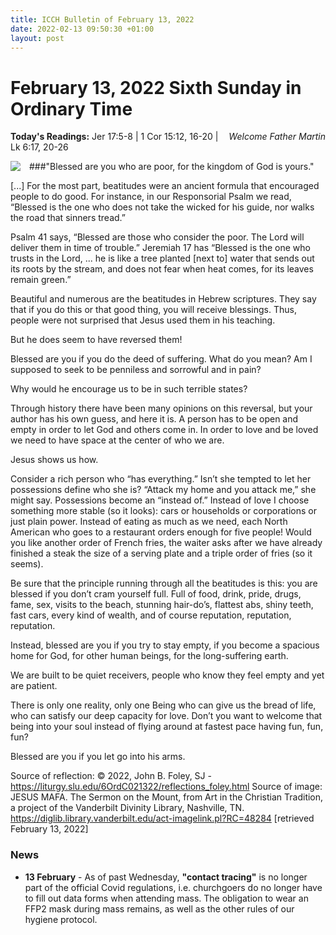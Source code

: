 ```yaml
---
title: ICCH Bulletin of February 13, 2022
date: 2022-02-13 09:50:30 +01:00
layout: post
---
```


# February 13, 2022 Sixth Sunday in Ordinary Time
<span style="float: right"><em>Welcome Father Martin</em></span>
**Today's Readings:** Jer 17:5-8 | 1 Cor 15:12, 16-20 | Lk 6:17, 20-26


<img style="float: left; margin-right: 1em;" src="https://3.bp.blogspot.com/-wKt2vvoQWBg/XFYIowGPLnI/AAAAAAAAI64/8q5TOAM8piQ5vkqUls1jd4UoOHSrjNLpwCKgBGAs/s640/Mafa01-sermon-on-the-mount.jpg">

###"Blessed are you who are poor, for the kingdom of God is yours."

[...] For the most part, beatitudes were an ancient formula that encouraged people to do good. For instance, in our Responsorial Psalm we read, “Blessed is the one who does not take the wicked for his guide, nor walks the road that sinners tread.”

Psalm 41 says, “Blessed are those who consider the poor. The Lord will deliver them in time of trouble.” Jeremiah 17 has “Blessed is the one who trusts in the Lord, ... he is like a tree planted [next to] water that sends out its roots by the stream, and does not fear when heat comes, for its leaves remain green.”

Beautiful and numerous are the beatitudes in Hebrew scriptures. They say that if you do this or that good thing, you will receive blessings. Thus, people were not surprised that Jesus used them in his teaching.

But he does seem to have reversed them!

Blessed are you if you do the deed of suffering. What do you mean? Am I supposed to seek to be penniless and sorrowful and in pain?

Why would he encourage us to be in such terrible states?

Through history there have been many opinions on this reversal, but your author has his own guess, and here it is. A person has to be open and empty in order to let God and others come in. In order to love and be loved we need to have space at the center of who we are.

Jesus shows us how.

Consider a rich person who “has everything.” Isn’t she tempted to let her possessions define who she is? “Attack my home and you attack me,” she might say. Possessions become an “instead of.” Instead of love I choose something more stable (so it looks): cars or households or corporations or just plain power. Instead of eating as much as we need, each North American who goes to a restaurant orders enough for five people! Would you like another order of French fries, the waiter asks after we have already finished a steak the size of a serving plate and a triple order of fries (so it seems).

Be sure that the principle running through all the beatitudes is this: you are blessed if you don’t cram yourself full. Full of food, drink, pride, drugs, fame, sex, visits to the beach, stunning hair-do’s, flattest abs, shiny teeth, fast cars, every kind of wealth, and of course reputation, reputation, reputation.

Instead, blessed are you if you try to stay empty, if you become a spacious home for God, for other human beings, for the long-suffering earth.

We are built to be quiet receivers, people who know they feel empty and yet are patient.

There is only one reality, only one Being who can give us the bread of life, who can satisfy our deep capacity for love. Don’t you want to welcome that being into your soul instead of flying around at fastest pace having fun, fun, fun?

Blessed are you if you let go into his arms.

Source of reflection: © 2022, John B. Foley, SJ - https://liturgy.slu.edu/6OrdC021322/reflections_foley.html
Source of image: JESUS MAFA. The Sermon on the Mount, from Art in the Christian Tradition, a project of the Vanderbilt Divinity Library, Nashville, TN. https://diglib.library.vanderbilt.edu/act-imagelink.pl?RC=48284 [retrieved February 13, 2022]

### News 

* **13 February** - As of past Wednesday, **"contact tracing"** is no longer part of the official Covid regulations, i.e. churchgoers do no longer have to fill out data forms when attending mass. The obligation to wear an FFP2 mask during mass remains, as well as the other rules of our hygiene protocol.
